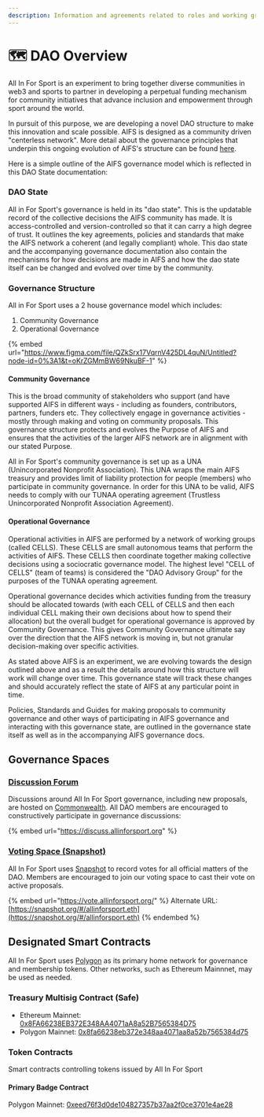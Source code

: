 ```yaml
---
description: Information and agreements related to roles and working groups within AIFS.
---
```


# 🗺 DAO Overview

All In For Sport is an experiment to bring together diverse communities in web3 and sports to partner in developing a perpetual funding mechanism for community initiatives that advance inclusion and empowerment through sport around the world.

In pursuit of this purpose, we are developing a novel DAO structure to make this innovation and scale possible. AIFS is designed as a community driven "centerless network". More detail about the governance principles that underpin this ongoing evolution of AIFS's structure can be found [here](https://app.clarity.so/allinforsport/docs/e5eb6015-e824-42a0-86d0-55293da514ab).&#x20;

Here is a simple outline of the AIFS governance model which is reflected in this DAO State documentation:

### DAO State <a href="#state" id="state"></a>

All in For Sport's governance is held in its "dao state". This is the updatable record of the collective decisions the AIFS community has made. It is access-controlled and version-controlled so that it can carry a high degree of trust. It outlines the key agreements, policies and standards that make the AIFS network a coherent (and legally compliant) whole. This dao state and the accompanying governance documentation also contain the mechanisms for how decisions are made in AIFS and how the dao state itself can be changed and evolved over time by the community.

### Governance Structure <a href="#governance-structure" id="governance-structure"></a>

All in For Sport uses a 2 house governance model which includes:

1. Community Governance
2. Operational Governance

{% embed url="https://www.figma.com/file/QZkSrx17VqrnV425DL4quN/Untitled?node-id=0%3A1&t=oKrZGMmBW69NkuBF-1" %}

#### Community Governance

This is the broad community of stakeholders who support (and have supported  AIFS in different ways - including as founders, contributors, partners, funders etc. They collectively engage in governance activities - mostly through making and voting on community proposals. This governance structure protects and evolves the Purpose of AIFS and ensures that the activities of the larger AIFS network are in alignment with our stated Purpose.

All in For Sport's community governance is set up as a UNA (Unincorporated Nonprofit Association). This UNA wraps the main AIFS treasury and provides limit of liability protection for people (members) who participate in community governance. In order for this UNA to be valid, AIFS needs to comply with our TUNAA operating agreement (Trustless Unincorporated Nonprofit Association Agreement).

#### Operational Governance

Operational activities in AIFS are performed by a network of working groups (called CELLS). These CELLS are small autonomous teams that perform the activities of AIFS. These CELLS then coordinate together making collective decisions using a sociocratic governance model. The highest level "CELL of CELLS" (team of teams) is considered the "DAO Advisory Group" for the purposes of the TUNAA operating agreement.

Operational governance decides which activities funding from the treasury should be allocated towards (with each CELL of CELLS and then each individual CELL making their own decisions about how to spend their allocation) but the overall budget for operational governance is approved by Community Governance. This gives Community Governance ultimate say over the direction that the AIFS network is moving in, but not granular decision-making over specific activities.

As stated above AIFS is an experiment, we are evolving towards the design outlined above and as a result the details around how this structure will work will change over time. This governance state will track these changes and should accurately reflect the state of AIFS at any particular point in time.

Policies, Standards and Guides for making proposals to community governance and other ways of participating in AIFS governance and interacting with this governance state, are outlined in the governance state itself as well as in the accompanying AIFS governance docs.

## Governance Spaces

### [Discussion Forum](https://discuss.allinforsport.org/)

Discussions around All In For Sport governance, including new proposals, are hosted on [Commonwealth](https://commonwealth.im/). All DAO members are encouraged to constructively participate in governance discussions:

{% embed url="https://discuss.allinforsport.org" %}

### [Voting Space (Snapshot)](https://vote.allinforsport.org/)

All In For Sport uses [Snapshot](https://snapshot.org/#/) to record votes for all official matters of the DAO. Members are encouraged to join our voting space to cast their vote on active proposals.

{% embed url="https://vote.allinforsport.org/" %}
Alternate URL: [https://snapshot.org/#/allinforsport.eth](https://snapshot.org/#/allinforsport.eth)
{% endembed %}

## Designated Smart Contracts

All In For Sport uses [Polygon](https://polygonscan.com/) as its primary home network for governance and membership tokens. Other networks, such as Ethereum Mainnnet, may be used as needed.

### Treasury Multisig Contract (Safe)

* Ethereum Mainnet: [0x8FA66238EB372E348AA4071aA8a52B7565384D75](https://etherscan.io/address/0x8FA66238EB372E348AA4071aA8a52B7565384D75)
* Polygon Mainnet: [0x8fa66238eb372e348aa4071aa8a52b7565384d75](https://polygonscan.com/address/0x8fa66238eb372e348aa4071aa8a52b7565384d75)

### Token Contracts

Smart contracts controlling tokens issued by All In For Sport

#### Primary Badge Contract

Polygon Mainnet: [0xeed76f3d0de104827357b37aa2f0ce3701e4ae28](https://polygonscan.com/address/0xeed76f3d0de104827357b37aa2f0ce3701e4ae28)
